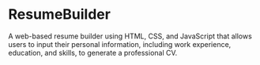 # ResumeBuilder
A web-based resume builder using HTML, CSS, and JavaScript that allows users to input their personal information, including work experience, education, and skills, to generate a professional CV.
